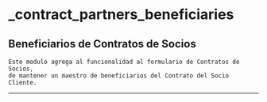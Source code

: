 # _contract_partners_beneficiaries
Beneficiarios de Contratos de Socios
--------------------------------------------
    Este modulo agrega al funcionalidad al formulario de Contratos de Socios,
    de mantener un maestro de beneficiarios del Contrato del Socio Cliente.
--------------------------------------------
